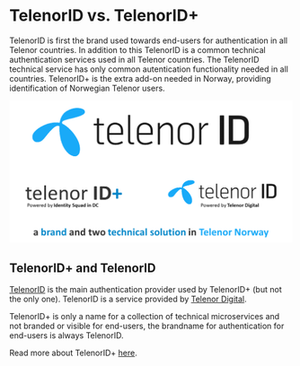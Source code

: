 # TelenorID vs. TelenorID\+

TelenorID is first the brand used towards end-users for authentication in all Telenor countries.
In addition to this TelenorID is a common technical authentication services used in all Telenor countries.
The TelenorID technical service has only common autentication functionality needed in all countries.
TelenorID\+ is the extra add-on needed in Norway, providing identification of Norwegian Telenor users.

![TelenorID vs. TelenorID\+](images/Telenorid_telenoridpluss.png)

## TelenorID\+ and TelenorID
[TelenorID](https://docs.telenordigital.com/connect/) is the main authentication provider used by TelenorID\+ (but not the only one). TelenorID is a service provided by [Telenor Digital](https://www.telenordigital.com/).

TelenorID\+ is only a name for a collection of technical microservices and not branded or visible for end-users, the brandname for authentication for end-users is always TelenorID.

Read more about TelenorID\+ [here](TelenorID_Plus_-_intro.md).